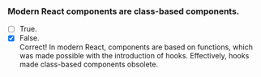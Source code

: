 ### Modern React components are class-based components.

- [ ] True.
- [x] False. <br>
      Correct! In modern React, components are based on functions, which was made possible with the introduction of hooks. Effectively, hooks made class-based components obsolete.
